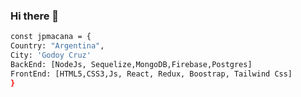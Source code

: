 ### Hi there 👋


```bash
const jpmacana = {
Country: "Argentina",
City: 'Godoy Cruz'
BackEnd: [NodeJs, Sequelize,MongoDB,Firebase,Postgres]
FrontEnd: [HTML5,CSS3,Js, React, Redux, Boostrap, Tailwind Css]
}

```
<!--
**jpmacana/jpmacana** is a ✨ _special_ ✨ repository because its `README.md` (this file) appears on your GitHub profile.

Here are some ideas to get you started:

- 🔭 I’m currently working on ...
- 🌱 I’m currently learning ...
- 👯 I’m looking to collaborate on ...
- 🤔 I’m looking for help with ...
- 💬 Ask me about ...
- 📫 How to reach me: ...
- 😄 Pronouns: ...
- ⚡ Fun fact: ...
-->
